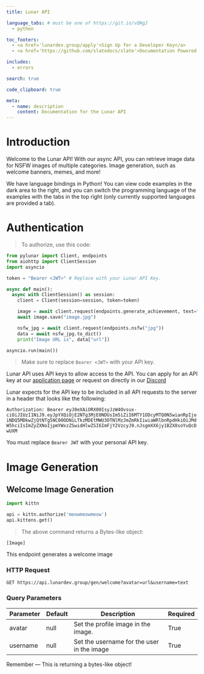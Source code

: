 ```yaml
---
title: Lunar API

language_tabs: # must be one of https://git.io/vQNgJ
  - python

toc_footers:
  - <a href='lunardev.group/apply'>Sign Up for a Developer Key</a>
  - <a href='https://github.com/slatedocs/slate'>Documentation Powered by Slate</a>

includes:
  - errors

search: true

code_clipboard: true

meta:
  - name: description
    content: Documentation for the Lunar API
---
```


# Introduction

Welcome to the Lunar API! With our async API, you can retrieve image data for NSFW images of multiple categories. Image generation, such as welcome banners, memes, and more!

We have language bindings in Python! You can view code examples in the dark area to the right, and you can switch the programming language of the examples with the tabs in the top right (only currently supported languages are provided a tab).

# Authentication

> To authorize, use this code:

```python
from pylunar import Client, endpoints
from aiohttp import ClientSession
import asyncio

token = "Bearer <JWT>" # Replace with your Lunar API Key.

async def main():
  async with ClientSession() as session:
    client = Client(session=session, token=token)

    image = await client.request(endpoints.generate_achievement, text="Woo! I made a request!")
    await image.save("image.jpg")  

    nsfw_jpg = await client.request(endpoints.nsfw("jpg"))
    data = await nsfw_jpg.to_dict()
    print("Image URL is", data["url"])

asyncio.run(main())
```

> Make sure to replace `Bearer <JWT>` with your API key.

Lunar API uses API keys to allow access to the API. You can apply for an API key at our [application page](https://lunardev.group/apply) or request on directly in our [Discord](https://lunardev.group/discord)

Lunar expects for the API key to be included in all API requests to the server in a header that looks like the following:

`Authorization: Bearer eyJ0eXAiORX00IsyJzW4Ovsux-ciOiJIUzI1NiJ9.eyJpYXQiOjE2NTg3MjE0NDUsIm5iZiI6MTY1ODcyMTQ0NSwianRpIjoiNDQ5MDkwZjQtNTg5NC00ODNiLTkzMDEtMWU3OTNlMzJmZmRkIiwiaWRlbnRpdHkiOiJMdW5hciIsImZyZXNoIjpmYWxzZSwidHlwZSI6ImFjY2VzcyJ9.nJsgmXX6jy1BZX8soYuQcDwUXM`

<aside class="notice">
You must replace <code>Bearer JWT</code> with your personal API key.
</aside>

# Image Generation

## Welcome Image Generation

```python
import kittn

api = kittn.authorize('meowmeowmeow')
api.kittens.get()
```

> The above command returns a Bytes-like object:

```
[Image]
```

This endpoint generates a welcome image

### HTTP Request

`GET https://api.lunardev.group/gen/welcome?avatar=url&username=text`

### Query Parameters

Parameter | Default | Description | Required
--------- | ------- | ----------- | -----------
avatar | null | Set the profile image in the image. | True
username | null | Set the username for the user in the image | True

<aside class="success">
Remember — This is returning a bytes-like object!
</aside>
